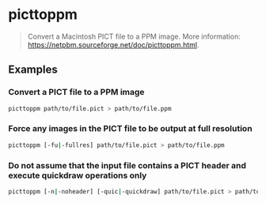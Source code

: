 # picttoppm

> Convert a Macintosh PICT file to a PPM image. More information: <https://netpbm.sourceforge.net/doc/picttoppm.html>.

## Examples

### Convert a PICT file to a PPM image

```bash
picttoppm path/to/file.pict > path/to/file.ppm
```

### Force any images in the PICT file to be output at full resolution

```bash
picttoppm [-fu|-fullres] path/to/file.pict > path/to/file.ppm
```

### Do not assume that the input file contains a PICT header and execute quickdraw operations only

```bash
picttoppm [-n|-noheader] [-quic|-quickdraw] path/to/file.pict > path/to/file.ppm
```
